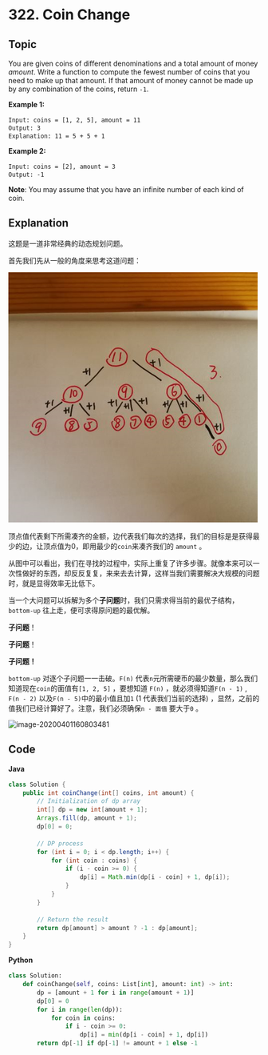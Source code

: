 # 322. Coin Change

## Topic

You are given coins of different denominations and a total amount of money *amount*. Write a function to compute the fewest number of coins that you need to make up that amount. If that amount of money cannot be made up by any combination of the coins, return `-1`.

**Example 1:**

```
Input: coins = [1, 2, 5], amount = 11
Output: 3 
Explanation: 11 = 5 + 5 + 1
```

**Example 2:**

```
Input: coins = [2], amount = 3
Output: -1
```

**Note**:
You may assume that you have an infinite number of each kind of coin.



## Explanation

这题是一道非常经典的动态规划问题。

首先我们先从一般的角度来思考这道问题：

![image-20200401160717677](image-20200401160717677.png)

 

顶点值代表剩下所需凑齐的金额，边代表我们每次的选择，我们的目标是是获得最少的边，让顶点值为0，即用最少的```coin```来凑齐我们的 ```amount``` 。

从图中可以看出，我们在寻找的过程中，实际上重复了许多步骤。就像本来可以一次性做好的东西，却反反复复，来来去去计算，这样当我们需要解决大规模的问题时，就是显得效率无比低下。

当一个大问题可以拆解为多个**子问题**时，我们只需求得当前的最优子结构，```bottom-up``` 往上走，便可求得原问题的最优解。

**子问题**！

**子问题**！

**子问题！**



```bottom-up``` 对逐个子问题一一击破。```F(n)``` 代表```n```元所需硬币的最少数量，那么我们知道现在```coin```的面值有```[1, 2, 5]``` ，要想知道 ```F(n)``` ，就必须得知道```F(n - 1)``` , ```F(n - 2)``` 以及```F(n - 5)```中的最小值且加```1``` (1 代表我们当前的选择) ，显然，之前的值我们已经计算好了。注意，我们必须确保```n - 面值``` 要大于`0` 。



![image-20200401160803481](image-20200401160803481.png)



## Code

**Java**

```java
class Solution {
    public int coinChange(int[] coins, int amount) {
        // Initialization of dp array
        int[] dp = new int[amount + 1];
        Arrays.fill(dp, amount + 1);
        dp[0] = 0;
        
        // DP process
        for (int i = 0; i < dp.length; i++) {
            for (int coin : coins) {
                if (i - coin >= 0) {
                    dp[i] = Math.min(dp[i - coin] + 1, dp[i]);
                }
            }
        }
        
        // Return the result
        return dp[amount] > amount ? -1 : dp[amount];
    }
}

```

**Python**

```python
class Solution:
    def coinChange(self, coins: List[int], amount: int) -> int:
        dp = [amount + 1 for i in range(amount + 1)]
        dp[0] = 0
        for i in range(len(dp)):
            for coin in coins:
                if i - coin >= 0:
                    dp[i] = min(dp[i - coin] + 1, dp[i])
        return dp[-1] if dp[-1] != amount + 1 else -1
        
```

